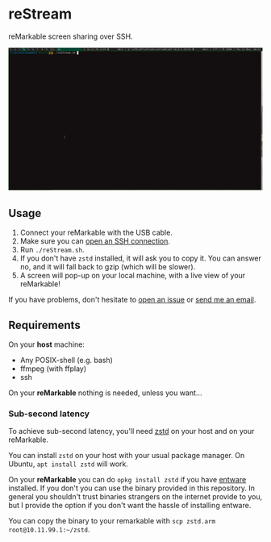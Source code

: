 # reStream

reMarkable screen sharing over SSH.

![A demo of reStream](extra/demo.gif)

## Usage

1. Connect your reMarkable with the USB cable.
2. Make sure you can [open an SSH connection](https://remarkablewiki.com/tech/ssh).
3. Run `./reStream.sh`.
4. If you don't have `zstd` installed, it will ask you to copy it. You can answer no, and it will fall back to gzip (which will be slower).
5. A screen will pop-up on your local machine, with a live view of your reMarkable!

If you have problems, don't hesitate to [open an issue](https://github.com/rien/reStream/issues/new) or [send me an email](mailto:rien.maertens@posteo.be).

## Requirements

On your **host** machine:
- Any POSIX-shell (e.g. bash)
- ffmpeg (with ffplay)
- ssh

On your **reMarkable** nothing is needed, unless you want...

### Sub-second latency

To achieve sub-second latency, you'll need [zstd](https://zstd.net) on your
host and on your reMarkable. 

You can install `zstd` on your host with your usual package manager. On Ubuntu,
`apt install zstd` will work.

On your **reMarkable** you can do `opkg install zstd` if you have [entware](https://github.com/evidlo/remarkable_entware) installed. If you don't you can use the binary provided in this repository. In general you shouldn't trust binaries strangers on the internet provide to you, but I provide the option if you don't want the hassle of installing entware.

You can copy the binary to your remarkable with `scp zstd.arm root@10.11.99.1:~/zstd`.


